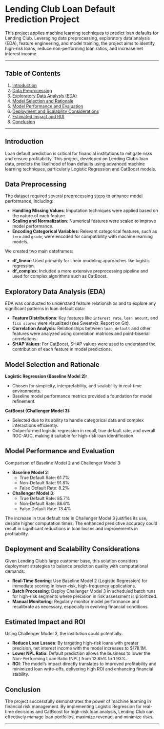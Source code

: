 
# Lending Club Loan Default Prediction Project

This project applies machine learning techniques to predict loan defaults for Lending Club. Leveraging data preprocessing, exploratory data analysis (EDA), feature engineering, and model training, the project aims to identify high-risk loans, reduce non-performing loan ratios, and increase net interest income.
 

---

## Table of Contents

1. [Introduction](#introduction)
2. [Data Preprocessing](#data-preprocessing)
3. [Exploratory Data Analysis (EDA)](#exploratory-data-analysis-eda)
4. [Model Selection and Rationale](#model-selection-and-rationale)
5. [Model Performance and Evaluation](#model-performance-and-evaluation)
6. [Deployment and Scalability Considerations](#deployment-and-scalability-considerations)
7. [Estimated Impact and ROI](#estimated-impact-and-roi)
8. [Conclusion](#conclusion)

---

## Introduction

Loan default prediction is critical for financial institutions to mitigate risks and ensure profitability. This project, developed on Lending Club’s loan data, predicts the likelihood of loan defaults using advanced machine learning techniques, particularly Logistic Regression and CatBoost models.

## Data Preprocessing

The dataset required several preprocessing steps to enhance model performance, including:
- **Handling Missing Values**: Imputation techniques were applied based on the nature of each feature.
- **Scaling and Normalization**: Numerical features were scaled to improve model performance.
- **Encoding Categorical Variables**: Relevant categorical features, such as `term` and `grade`, were encoded for compatibility with machine learning models.

We created two main dataframes:
- **df_linear**: Used primarily for linear modeling approaches like logistic regression.
- **df_complex**: Included a more extensive preprocessing pipeline and used for complex algorithms such as CatBoost.

## Exploratory Data Analysis (EDA)


EDA was conducted to understand feature relationships and to explore any significant patterns in loan default data:
- **Feature Distributions**: Key features like `interest rate`, `loan amount`, and `fico scores` were visualized (see Sweetviz_Report on Git).
- **Correlation Analysis**: Relationships between `loan_default` and other features were analyzed using correlation matrices and point-biserial correlations.
- **SHAP Values**: For CatBoost, SHAP values were used to understand the contribution of each feature in model predictions.

## Model Selection and Rationale

**Logistic Regression (Baseline Model 2):**
- Chosen for simplicity, interpretability, and scalability in real-time environments.
- Baseline model performance metrics provided a foundation for model refinement.

**CatBoost (Challenger Model 3):**
- Selected due to its ability to handle categorical data and complex interactions efficiently.
- Outperformed logistic regression in recall, true default rate, and overall ROC-AUC, making it suitable for high-risk loan identification.

## Model Performance and Evaluation

Comparison of Baseline Model 2 and Challenger Model 3:
- **Baseline Model 2**:
    - True Default Rate: 61.7%
    - Non-Default Rate: 91.8%
    - False Default Rate: 8.2%
- **Challenger Model 3**:
    - True Default Rate: 85.7%
    - Non-Default Rate: 86.6%
    - False Default Rate: 13.4%

The increase in true default rate in Challenger Model 3 justifies its use, despite higher computation times. The enhanced predictive accuracy could result in significant reductions in loan losses and improvements in profitability.

## Deployment and Scalability Considerations

Given Lending Club’s large customer base, this solution considers deployment strategies to balance prediction quality with computational demands:
- **Real-Time Scoring**: Use Baseline Model 2 (Logistic Regression) for immediate scoring in lower-risk, high-frequency applications.
- **Batch Processing**: Deploy Challenger Model 3 in scheduled batch runs for high-risk segments where precision in risk assessment is prioritized.
- **Manual Monitoring**: Regularly monitor model performance and recalibrate as necessary, especially in evolving financial conditions.

## Estimated Impact and ROI

Using Challenger Model 3, the institution could potentially:
- **Reduce Loan Losses**: By targeting high-risk loans with greater precision, net interest income with the model increases to $178.1M.
- **Lower NPL Ratio**: Default prediction allows the business to lower the Non-Performing Loan Ratio (NPL) from 12.85% to 1.93%.
- **ROI**: The model’s impact directly translates to improved profitability and minimized loan write-offs, delivering high ROI and enhancing financial stability.

## Conclusion

The project successfully demonstrates the power of machine learning in financial risk management. By implementing Logistic Regression for real-time decisions and CatBoost for high-risk loan analysis, Lending Club can effectively manage loan portfolios, maximize revenue, and minimize risks.

---
